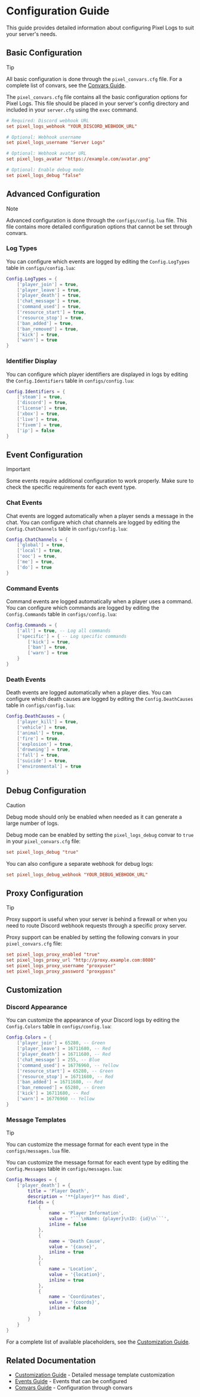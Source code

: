 # Configuration Guide

This guide provides detailed information about configuring Pixel Logs to suit your server's needs.

## Basic Configuration

> [!TIP]
> All basic configuration is done through the `pixel_convars.cfg` file. For a complete list of convars, see the [Convars Guide](convars.md).

The `pixel_convars.cfg` file contains all the basic configuration options for Pixel Logs. This file should be placed in your server's config directory and included in your `server.cfg` using the `exec` command.

```cfg
# Required: Discord webhook URL
set pixel_logs_webhook "YOUR_DISCORD_WEBHOOK_URL"

# Optional: Webhook username
set pixel_logs_username "Server Logs"

# Optional: Webhook avatar URL
set pixel_logs_avatar "https://example.com/avatar.png"

# Optional: Enable debug mode
set pixel_logs_debug "false"
```

## Advanced Configuration

> [!NOTE]
> Advanced configuration is done through the `configs/config.lua` file. This file contains more detailed configuration options that cannot be set through convars.

### Log Types

You can configure which events are logged by editing the `Config.LogTypes` table in `configs/config.lua`:

```lua
Config.LogTypes = {
    ['player_join'] = true,
    ['player_leave'] = true,
    ['player_death'] = true,
    ['chat_message'] = true,
    ['command_used'] = true,
    ['resource_start'] = true,
    ['resource_stop'] = true,
    ['ban_added'] = true,
    ['ban_removed'] = true,
    ['kick'] = true,
    ['warn'] = true
}
```

### Identifier Display

You can configure which player identifiers are displayed in logs by editing the `Config.Identifiers` table in `configs/config.lua`:

```lua
Config.Identifiers = {
    ['steam'] = true,
    ['discord'] = true,
    ['license'] = true,
    ['xbox'] = true,
    ['live'] = true,
    ['fivem'] = true,
    ['ip'] = false
}
```

## Event Configuration

> [!IMPORTANT]
> Some events require additional configuration to work properly. Make sure to check the specific requirements for each event type.

### Chat Events

Chat events are logged automatically when a player sends a message in the chat. You can configure which chat channels are logged by editing the `Config.ChatChannels` table in `configs/config.lua`:

```lua
Config.ChatChannels = {
    ['global'] = true,
    ['local'] = true,
    ['ooc'] = true,
    ['me'] = true,
    ['do'] = true
}
```

### Command Events

Command events are logged automatically when a player uses a command. You can configure which commands are logged by editing the `Config.Commands` table in `configs/config.lua`:

```lua
Config.Commands = {
    ['all'] = true, -- Log all commands
    ['specific'] = { -- Log specific commands
        ['kick'] = true,
        ['ban'] = true,
        ['warn'] = true
    }
}
```

### Death Events

Death events are logged automatically when a player dies. You can configure which death causes are logged by editing the `Config.DeathCauses` table in `configs/config.lua`:

```lua
Config.DeathCauses = {
    ['player_kill'] = true,
    ['vehicle'] = true,
    ['animal'] = true,
    ['fire'] = true,
    ['explosion'] = true,
    ['drowning'] = true,
    ['fall'] = true,
    ['suicide'] = true,
    ['environmental'] = true
}
```

## Debug Configuration

> [!CAUTION]
> Debug mode should only be enabled when needed as it can generate a large number of logs.

Debug mode can be enabled by setting the `pixel_logs_debug` convar to `true` in your `pixel_convars.cfg` file:

```cfg
set pixel_logs_debug "true"
```

You can also configure a separate webhook for debug logs:

```cfg
set pixel_logs_debug_webhook "YOUR_DEBUG_WEBHOOK_URL"
```

## Proxy Configuration

> [!TIP]
> Proxy support is useful when your server is behind a firewall or when you need to route Discord webhook requests through a specific proxy server.

Proxy support can be enabled by setting the following convars in your `pixel_convars.cfg` file:

```cfg
set pixel_logs_proxy_enabled "true"
set pixel_logs_proxy_url "http://proxy.example.com:8080"
set pixel_logs_proxy_username "proxyuser"
set pixel_logs_proxy_password "proxypass"
```

## Customization

### Discord Appearance

You can customize the appearance of your Discord logs by editing the `Config.Colors` table in `configs/config.lua`:

```lua
Config.Colors = {
    ['player_join'] = 65280, -- Green
    ['player_leave'] = 16711680, -- Red
    ['player_death'] = 16711680, -- Red
    ['chat_message'] = 255, -- Blue
    ['command_used'] = 16776960, -- Yellow
    ['resource_start'] = 65280, -- Green
    ['resource_stop'] = 16711680, -- Red
    ['ban_added'] = 16711680, -- Red
    ['ban_removed'] = 65280, -- Green
    ['kick'] = 16711680, -- Red
    ['warn'] = 16776960 -- Yellow
}
```

### Message Templates

> [!TIP]
> You can customize the message format for each event type in the `configs/messages.lua` file.

You can customize the message format for each event type by editing the `Config.Messages` table in `configs/messages.lua`:

```lua
Config.Messages = {
    ['player_death'] = {
        title = 'Player Death',
        description = '**{player}** has died',
        fields = {
            {
                name = 'Player Information',
                value = '```\nName: {player}\nID: {id}\n```',
                inline = false
            },
            {
                name = 'Death Cause',
                value = '{cause}',
                inline = true
            },
            {
                name = 'Location',
                value = '{location}',
                inline = true
            },
            {
                name = 'Coordinates',
                value = '{coords}',
                inline = false
            }
        }
    }
}
```

For a complete list of available placeholders, see the [Customization Guide](customization.md).

## Related Documentation

- [Customization Guide](customization.md) - Detailed message template customization
- [Events Guide](events.md) - Events that can be configured
- [Convars Guide](convars.md) - Configuration through convars